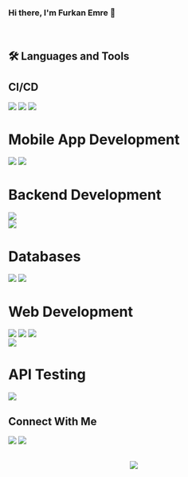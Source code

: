 <h3>
Hi there, I'm Furkan Emre 👋
</h3> <br>

## 🛠️ Languages and Tools


## CI/CD
<img src="https://img.shields.io/badge/GIT-E44C30?style=for-the-badge&logo=git&logoColor=white"> <img src="https://img.shields.io/badge/GitHub-100000?style=for-the-badge&logo=github&logoColor=white"> <img src="https://img.shields.io/badge/Docker-2CA5E0?style=for-the-badge&logo=docker&logoColor=white"> 

# Mobile App Development

<img src="https://img.shields.io/badge/DART-104e8b?style=for-the-badge&logo=Dart&logoColor=white"> <img src="https://img.shields.io/badge/FLUTTER-104e8b?style=for-the-badge&logo=flutter&logoColor=white">



# Backend Development
<img src="https://img.shields.io/badge/EXPRESSJS-68A063?style=for-the-badge&logo=express"><br> <img src="https://img.shields.io/badge/node.js-6DA55F?style=for-the-badge&logo=node.js&logoColor=white">


# Databases
<img src="https://img.shields.io/badge/MONGODB-%23589636.svg?&style=for-the-badge&logo=mongodb&logoColor=white"> <img src="https://img.shields.io/badge/MYSQL-%23589636.svg?&style=for-the-badge&logo=mysql&logoColor=orange">

# Web Development
<img src="https://img.shields.io/badge/HTML5-E34F26?style=for-the-badge&logo=html5&logoColor=white"> <img src="https://img.shields.io/badge/CSS3-1572B6?style=for-the-badge&logo=css3&logoColor=white"> <img src="https://img.shields.io/badge/Bootstrap-563D7C?style=for-the-badge&logo=bootstrap&logoColor=white"><br> <img src="https://img.shields.io/badge/JavaScript-323330?style=for-the-badge&logo=javascript&logoColor=F7DF1E"><br>

# API Testing
<img src="https://img.shields.io/badge/POSTMAN-FF6C37?style=for-the-badge&logo=Postman&logoColor=white"><br>



## Connect With Me

<p dir="auto"><a href="www.linkedin.com/in/furkan-emre-demirel-b79607271"><img src="https://img.shields.io/badge/LinkedIn-0077B5?style=for-the-badge&logo=linkedin&logoColor=white" style="max-width: 100%;"></a> <a href="mailto:demirel.furkanemre@gmail.com"><img src="https://img.shields.io/badge/gmail-ea2845?style=for-the-badge&logo=gmail&logoColor=white"style="max-width: 100%;"></a> </p>

<br>

<div align="center"><img src="https://github-readme-stats.vercel.app/api/top-langs/?username=emredmrell&theme=dark&hide_border=false&include_all_commits=false&count_private=false&layout=compact" align="center" /></div>



